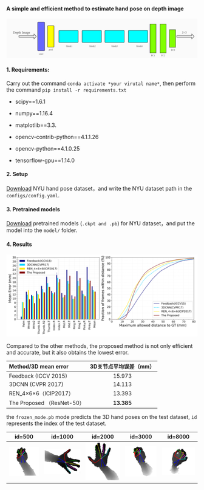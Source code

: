 #### A simple and efficient method to estimate hand pose on depth image

 ![network structure](doc/network%20structure.png)

#### 1. Requirements:

Carry out the command  `conda activate *your virutal name*`, then perform the command `pip install -r requirements.txt` 

* scipy==1.6.1

* numpy==1.16.4

* matplotlib==3.3.

* opencv-contrib-python==4.1.1.26

* opencv-python==4.1.0.25

* tensorflow-gpu==1.14.0

#### 2. Setup

[Download](https://jonathantompson.github.io/NYU_Hand_Pose_Dataset.htm#download) NYU hand pose dataset，and write the NYU dataset path in the `configs/config.yaml`.

#### 3. Pretrained models

[Download](https://drive.google.com/file/d/1s-z4hx_gIP6olbG4DH16Ut2aqv5kvgdp/view?usp=sharing) pretrained models (`.ckpt and .pb`) for NYU dataset，and put the model into the `model/` folder.

#### 4. Results

![nyu_error](result/nyu_error.svg)

Compared to the other methods, the proposed method  is not only efficient and accurate, but it also obtains the lowest error.

| Method/3D mean error       | 3D关节点平均误差（mm） |
| :------------------------- | :--------------------: |
| Feedback (ICCV 2015)       |         15.973         |
| 3DCNN (CVPR 2017)          |         14.113         |
| REN_4×6×6（ICIP2017）      |         13.393         |
| The Proposed （ResNet-50） |       **13.385**       |

the `frozen_mode.pb` mode predicts the 3D hand poses on the test dataset, `id` represents the index of the test dataset.

|          id=500          |         id=1000          |         id=2000          |         id=3000          |         id=8000          |
| :----------------------: | :----------------------: | :----------------------: | :----------------------: | :----------------------: |
| ![](result/predict1.png) | ![](result/predict2.png) | ![](result/predict3.png) | ![](result/predict4.png) | ![](result/predict5.png) |

